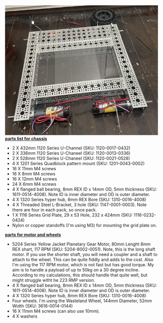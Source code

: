 
![Chassis Assembly](https://github.com/jonathanrandall/autonomous_robot_gardener/blob/main/photos/chassis_build_1.JPEG)<br/>
<ins>**parts list for chassis**</ins>
* 2 X 432mm 1120 Series U-Channel (SKU: 1120-0017-0432)
* 2 X 336mm 1120 Series U-Chaneel (SKU: 1120-0013-0336)
* 2 X 528mm 1120 Series U-Chaneel (SKU: 1120-0021-0528)
* 4 X 1201 Series Quadblock pattern mount (SKU: 1201-0043-0002)
* 16 X 11mm M4 screws
* 16 X 8mm M4 screws
* 16 X 12mm M4 screws
* 24 X 6mm M4 screws
* 4 X flanged ball bearing, 8mm REX ID x 14mm OD, 5mm thickness (SKU: 1611-0514-4008). Note ID is inner diameter and OD is outer diameter.
* 4 X 1320 Series hyper hub, 8mm REX Bore (SKU: 1310-0016-4008)
* 4 X Threaded Steel L-Bracket, 3 hole (SKU: 1147-0001-0003). Note there are four in each pack, so once pack.
* 1 X 1116 Series Grid Plate, 29 x 53 Hole, 232 x 424mm (SKU: 1116-0232-0424)
* Nylon or copper standoffs (I'm using M3) for mounting the grid plate on. 

<ins>**parts for motor and wheels**</ins>
* 5204 Series Yellow  Jacket Planetary Gear Motor, 80mm Lenght 8mm REX shart, 117 RPM (SKU: 5204-8002-0051). Note, this is the long shaft motor. If you use the shorter shaft, you will need a coupler and a shaft to attach to the wheel. This can be quite fiddly and adds to the cost. Also I'm using the 117 RPM motor, which is not fast but has good torque. My aim is to handle a payload of up to 50kg on a 30 degree incline. According to my calculations, this should handle that quite well, but might struggle witht he 223 RMP version.
* 4 X flanged ball bearing, 8mm REX ID x 14mm OD, 5mm thickness (SKU: 1611-0514-4008). Note ID is inner diameter and OD is outer diameter.
* 4 X 1320 Series hyper hub, 8mm REX Bore (SKU: 1310-0016-4008)
* Four wheels. I'm using the Wasteland Wheel, 144mm Diameter, 52mm Width (SKU: 3616-0014-0144)
* 16 X 11mm M4 screws (can also use 10mm).
* 4 X washers
